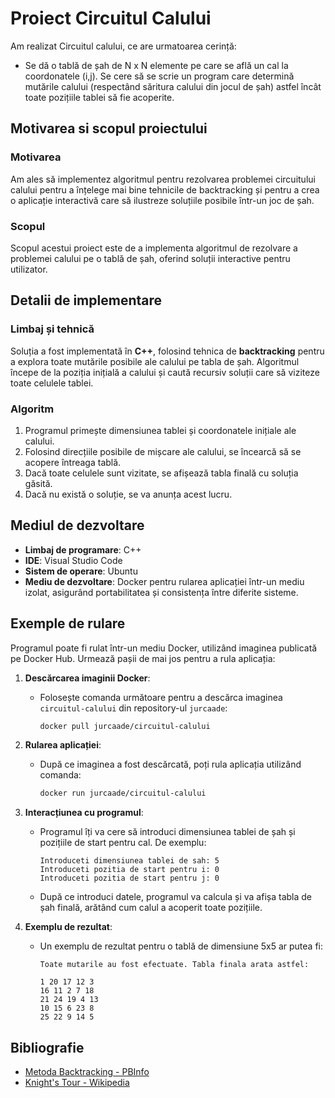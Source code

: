 # Proiect Circuitul Calului
Am realizat Circuitul calului, ce are urmatoarea cerință:
- Se dă o tablă de șah de N x N elemente pe care se află un cal la
coordonatele (i,j). Se cere să se scrie un program care determină mutările calului
(respectând săritura calului din jocul de șah) astfel încât toate pozițiile tablei să
fie acoperite.

## Motivarea si scopul proiectului
### Motivarea
Am ales să implementez algoritmul pentru rezolvarea problemei circuitului calului pentru a înțelege mai bine tehnicile de backtracking și pentru a crea o aplicație interactivă care să ilustreze soluțiile posibile într-un joc de șah.
### Scopul
Scopul acestui proiect este de a implementa algoritmul de rezolvare a problemei calului pe o tablă de șah, oferind soluții interactive pentru utilizator.

## Detalii de implementare
### Limbaj și tehnică
Soluția a fost implementată în **C++**, folosind tehnica de **backtracking** pentru a explora toate mutările posibile ale calului pe tabla de șah. Algoritmul începe de la poziția inițială a calului și caută recursiv soluții care să viziteze toate celulele tablei.
### Algoritm
1. Programul primește dimensiunea tablei și coordonatele inițiale ale calului.
2. Folosind direcțiile posibile de mișcare ale calului, se încearcă să se acopere întreaga tablă.
3. Dacă toate celulele sunt vizitate, se afișează tabla finală cu soluția găsită.
4. Dacă nu există o soluție, se va anunța acest lucru.

## Mediul de dezvoltare
- **Limbaj de programare**: C++
- **IDE**: Visual Studio Code
- **Sistem de operare**: Ubuntu
- **Mediu de dezvoltare**: Docker pentru rularea aplicației într-un mediu izolat, asigurând portabilitatea și consistența între diferite sisteme.

## Exemple de rulare
Programul poate fi rulat într-un mediu Docker, utilizând imaginea publicată pe Docker Hub. Urmează pașii de mai jos pentru a rula aplicația:

1. **Descărcarea imaginii Docker**:
   - Folosește comanda următoare pentru a descărca imaginea `circuitul-calului` din repository-ul `jurcaade`:
     ```bash
     docker pull jurcaade/circuitul-calului
     ```

2. **Rularea aplicației**:
   - După ce imaginea a fost descărcată, poți rula aplicația utilizând comanda:
     ```bash
     docker run jurcaade/circuitul-calului
     ```

3. **Interacțiunea cu programul**:
   - Programul îți va cere să introduci dimensiunea tablei de șah și pozițiile de start pentru cal. De exemplu:
     ```
     Introduceti dimensiunea tablei de sah: 5
     Introduceti pozitia de start pentru i: 0
     Introduceti pozitia de start pentru j: 0
     ```
   - După ce introduci datele, programul va calcula și va afișa tabla de șah finală, arătând cum calul a acoperit toate pozițiile.

4. **Exemplu de rezultat**:
   - Un exemplu de rezultat pentru o tablă de dimensiune 5x5 ar putea fi:
     ```
     Toate mutarile au fost efectuate. Tabla finala arata astfel:

     1 20 17 12 3
     16 11 2 7 18
     21 24 19 4 13
     10 15 6 23 8
     25 22 9 14 5
     ```

## Bibliografie
- [Metoda Backtracking - PBInfo](https://www.pbinfo.ro/articole/16597/metoda-backtracking)
- [Knight's Tour - Wikipedia](https://en.wikipedia.org/wiki/Knight%27s_tour)